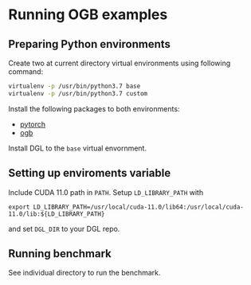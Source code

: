 # Running OGB examples
## Preparing Python environments
Create two at current directory virtual environments using following command:
```bash
virtualenv -p /usr/bin/python3.7 base
virtualenv -p /usr/bin/python3.7 custom
```
Install the following packages to both environments:
* [pytorch](https://pytorch.org/get-started/locally/)
* [ogb](https://ogb.stanford.edu/docs/home/)

Install DGL to the `base` virtual envornment.
## Setting up enviroments variable
Include CUDA 11.0 path in `PATH`.
Setup `LD_LIBRARY_PATH` with 
```
export LD_LIBRARY_PATH=/usr/local/cuda-11.0/lib64:/usr/local/cuda-11.0/lib:${LD_LIBRARY_PATH}
```
and set `DGL_DIR` to your DGL repo.
## Running benchmark
See individual directory to run the benchmark.
